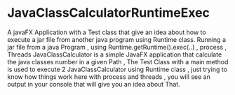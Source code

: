 # JavaClassCalculatorRuntimeExec

A javaFX Application with a Test class that give an idea about how to execute a jar file from another java program using Runtime class.
Running a jar file from a java Program , using Runtime.getRuntime().exec(..) , process , Threads
JavaClassCalculator is a simple JavaFX application that calculate the java classes number in a given Path ,
The Test Class with a main method is used to execute 2 JavaClassCalculator using Runtime class ,
just trying to know how things work here with process and threads , 
you will see an output in your console that will give you an idea about That.

